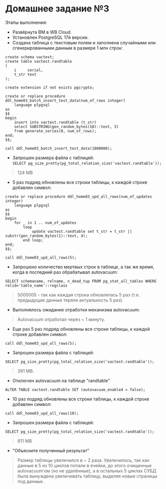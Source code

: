 # Домашнее задание №3

 Этапы выполнения:

- Развёрнута ВМ в WB Cloud.
- Установлен PostgreSQL 17й версии.
- Создана таблица с текстовым полем и заполнена случайными или сгенерированными
   данным в размере 1 млн строк:  
```postgresql
create schema vactest;
create table vactest.randtable
(
    i     serial,
    t_str text
);

create extension if not exists pgcrypto;

create or replace procedure ddl_home03_batch_insert_test_data(num_of_rows integer)
    language plpgsql
as
$$
begin
    insert into vactest.randtable (t_str)
    select SUBSTRING(gen_random_bytes(10)::text, 3)
    from generate_series(0, num_of_rows);
end;
$$;

call ddl_home03_batch_insert_test_data(1000000);
```

- Запрошен размера файла с таблицей:  
`SELECT pg_size_pretty(pg_total_relation_size('vactest.randtable'));`
> 124 MB

- 5 раз подряд обновлены все строки таблицы, к каждой строке добавлен символ:
```postgresql
create or replace procedure ddl_home03_upd_all_rows(num_of_updates integer)
    language plpgsql
as
$$
begin
    for _ in 1 .. num_of_updates
        loop
            update vactest.randtable set t_str = t_str || substr(gen_random_bytes(1)::text, 4);
        end loop;
end;
$$;

call ddl_home03_upd_all_rows(5);
```

- Запрошено количество мертвых строк в таблице, а так же время, когда в последний раз обрабатывал autovacuum:  
```postgresql
SELECT schemaname, relname, n_dead_tup FROM pg_stat_all_tables WHERE relid='table_name'::regclass
```
> 5000005 - так как каждая строка обновлялась 5 раз (т.е. предыдущие данные теряли актуальность 5 раз).  

- Выполнялось ожидание отработки механизма autovacuum:
> Autovacuum отработал через ~ 1 минуту.

- Еще раз 5 раз подряд обновлены все строки таблицы, к каждой строке добавлен символ: 
```postgresql
call ddl_home03_upd_all_rows(5);
```

- Запрошен размера файла с таблицей: 
```postgresql
SELECT pg_size_pretty(pg_total_relation_size('vactest.randtable'));
```
> 391 MB.

- Отключен autovacuum на таблице "randtable"
```postgresql
ALTER TABLE vactest.randtable SET (autovacuum_enabled = false);
```

- 10 раз подряд обновлены все строки таблицы, к каждой строке добавлен символ:
```postgresql
call ddl_home03_upd_all_rows(10);
```

- Запрошен размера файла с таблицей: 
```postgresql
SELECT pg_size_pretty(pg_total_relation_size('vactest.randtable'));
```
> 811 MB

- "Объясните полученный результат"  
> Размер таблицы увеличился в ~ 2 раза. Увеличилось, так как данные в 5 из 10 циклов попали в ячейки, до этого очищенные autovacuum'ом (но не удалённые), а в остальных 5 циклах СУБД была вынуждена увеличивать таблицу, выделяя новые страницы под данные.
